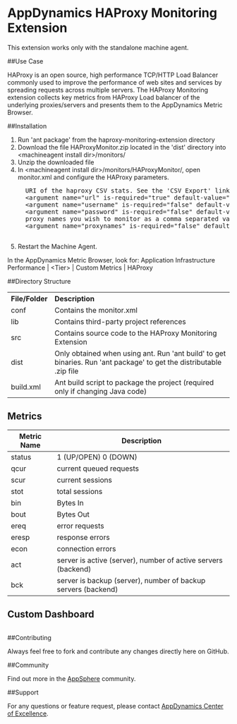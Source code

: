 # AppDynamics HAProxy Monitoring Extension

This extension works only with the standalone machine agent.

##Use Case

HAProxy is an open source, high performance TCP/HTTP Load Balancer commonly used to improve the performance of web sites and services by spreading requests across multiple servers. 
The HAProxy Monitoring extension collects key metrics from HAProxy Load balancer of the underlying proxies/servers and presents them to the AppDynamics Metric Browser. 


##Installation

1. Run 'ant package' from the haproxy-monitoring-extension directory
2. Download the file HAProxyMonitor.zip located in the 'dist' directory into \<machineagent install dir\>/monitors/
3. Unzip the downloaded file
4. In \<machineagent install dir\>/monitors/HAProxyMonitor/, open monitor.xml and configure the HAProxy parameters.
     <pre>
     URI of the haproxy CSV stats. See the 'CSV Export' link on your haproxy stats page
     &lt;argument name="url" is-required="true" default-value="http://demo.1wt.eu/;csv" /&gt;
     &lt;argument name="username" is-required="false" default-value="" /&gt;
     &lt;argument name="password" is-required="false" default-value="" /&gt;
     proxy names you wish to monitor as a comma separated values. If empty all the proxies are monitored.
     &lt;argument name="proxynames" is-required="false" default-value="" /&gt;
     </pre>
5. Restart the Machine Agent. 
 
In the AppDynamics Metric Browser, look for: Application Infrastructure Performance  | \<Tier\> | Custom Metrics | HAProxy

##Directory Structure

<table><tbody>
<tr>
<th align="left"> File/Folder </th>
<th align="left"> Description </th>
</tr>
<tr>
<td class='confluenceTd'> conf </td>
<td class='confluenceTd'> Contains the monitor.xml </td>
</tr>
<tr>
<td class='confluenceTd'> lib </td>
<td class='confluenceTd'> Contains third-party project references </td>
</tr>
<tr>
<td class='confluenceTd'> src </td>
<td class='confluenceTd'> Contains source code to the HAProxy Monitoring Extension </td>
</tr>
<tr>
<td class='confluenceTd'> dist </td>
<td class='confluenceTd'> Only obtained when using ant. Run 'ant build' to get binaries. Run 'ant package' to get the distributable .zip file </td>
</tr>
<tr>
<td class='confluenceTd'> build.xml </td>
<td class='confluenceTd'> Ant build script to package the project (required only if changing Java code) </td>
</tr>
</tbody>
</table>

## Metrics

| Metric Name | Description |
|----------------|-------------|
|status				| 1 (UP/OPEN) 0 (DOWN)|
|qcur				| current queued requests|
|scur				| current sessions|
|stot				| total sessions|
|bin				| Bytes In	|
|bout				| Bytes Out|
|ereq				| error requests|
|eresp				| response errors|
|econ				| connection errors|
|act				| server is active (server), number of active servers (backend)|
|bck				| server is backup (server), number of backup servers (backend)|

## Custom Dashboard
![]()

##Contributing

Always feel free to fork and contribute any changes directly here on GitHub.

##Community

Find out more in the [AppSphere]() community.

##Support

For any questions or feature request, please contact [AppDynamics Center of Excellence](mailto:ace-request@appdynamics.com).


